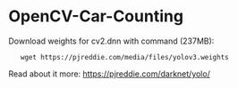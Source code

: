 # OpenCV-Car-Counting


Download weights for cv2.dnn with command (237MB): 
```commandline
   wget https://pjreddie.com/media/files/yolov3.weights

```

Read about it more: https://pjreddie.com/darknet/yolo/

<!--Run program with: python app.py -i ./images/2.jpg -cl yolov3.text -c yolov3.cfg -w yolov3.weights -->